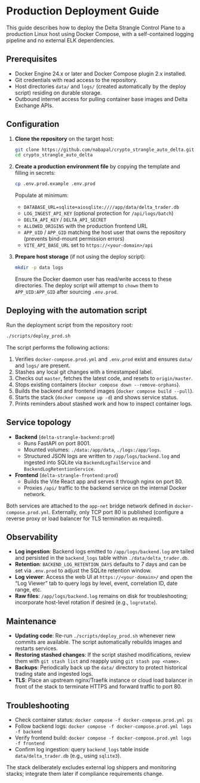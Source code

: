# Production Deployment Guide

This guide describes how to deploy the Delta Strangle Control Plane to a production Linux host using Docker Compose, with a self-contained logging pipeline and no external ELK dependencies.

## Prerequisites
- Docker Engine 24.x or later and Docker Compose plugin 2.x installed.
- Git credentials with read access to the repository.
- Host directories `data/` and `logs/` (created automatically by the deploy script) residing on durable storage.
- Outbound internet access for pulling container base images and Delta Exchange APIs.

## Configuration
1. **Clone the repository** on the target host:
   ```bash
   git clone https://github.com/nabapal/crypto_strangle_auto_delta.git
   cd crypto_strangle_auto_delta
   ```
2. **Create a production environment file** by copying the template and filling in secrets:
   ```bash
   cp .env.prod.example .env.prod
   ```
   Populate at minimum:
   - `DATABASE_URL=sqlite+aiosqlite:////app/data/delta_trader.db`
   - `LOG_INGEST_API_KEY` (optional protection for `/api/logs/batch`)
   - `DELTA_API_KEY` / `DELTA_API_SECRET`
   - `ALLOWED_ORIGINS` with the production frontend URL
   - `APP_UID` / `APP_GID` matching the host user that owns the repository (prevents bind-mount permission errors)
   - `VITE_API_BASE_URL` set to `https://<your-domain>/api`

3. **Prepare host storage** (if not using the deploy script):
   ```bash
   mkdir -p data logs
   ```
   Ensure the Docker daemon user has read/write access to these directories. The deploy script will attempt to `chown` them to `APP_UID:APP_GID` after sourcing `.env.prod`.

## Deploying with the automation script
Run the deployment script from the repository root:
```bash
./scripts/deploy_prod.sh
```
The script performs the following actions:
1. Verifies `docker-compose.prod.yml` and `.env.prod` exist and ensures `data/` and `logs/` are present.
2. Stashes any local git changes with a timestamped label.
3. Checks out `master`, fetches the latest code, and resets to `origin/master`.
4. Stops existing containers (`docker compose down --remove-orphans`).
5. Builds the backend and frontend images (`docker compose build --pull`).
6. Starts the stack (`docker compose up -d`) and shows service status.
7. Prints reminders about stashed work and how to inspect container logs.

## Service topology
- **Backend** (`delta-strangle-backend:prod`)
  - Runs FastAPI on port 8001.
  - Mounted volumes: `./data:/app/data`, `./logs:/app/logs`.
  - Structured JSON logs are written to `/app/logs/backend.log` and ingested into SQLite via `BackendLogTailService` and `BackendLogRetentionService`.
- **Frontend** (`delta-strangle-frontend:prod`)
  - Builds the Vite React app and serves it through nginx on port 80.
  - Proxies `/api/` traffic to the backend service on the internal Docker network.

Both services are attached to the `app-net` bridge network defined in `docker-compose.prod.yml`. Externally, only TCP port 80 is published (configure a reverse proxy or load balancer for TLS termination as required).

## Observability
- **Log ingestion**: Backend logs emitted to `/app/logs/backend.log` are tailed and persisted in the `backend_logs` table within `./data/delta_trader.db`.
- **Retention**: `BACKEND_LOG_RETENTION_DAYS` defaults to 7 days and can be set via `.env.prod` to adjust the SQLite retention window.
- **Log viewer**: Access the web UI at `https://<your-domain>/` and open the “Log Viewer” tab to query logs by level, event, correlation ID, date range, etc.
- **Raw files**: `/app/logs/backend.log` remains on disk for troubleshooting; incorporate host-level rotation if desired (e.g., `logrotate`).

## Maintenance
- **Updating code**: Re-run `./scripts/deploy_prod.sh` whenever new commits are available. The script automatically rebuilds images and restarts services.
- **Restoring stashed changes**: If the script stashed modifications, review them with `git stash list` and reapply using `git stash pop <name>`.
- **Backups**: Periodically back up the `data/` directory to protect historical trading state and ingested logs.
- **TLS**: Place an upstream nginx/Traefik instance or cloud load balancer in front of the stack to terminate HTTPS and forward traffic to port 80.

## Troubleshooting
- Check container status: `docker compose -f docker-compose.prod.yml ps`
- Follow backend logs: `docker compose -f docker-compose.prod.yml logs -f backend`
- Verify frontend build: `docker compose -f docker-compose.prod.yml logs -f frontend`
- Confirm log ingestion: query `backend_logs` table inside `data/delta_trader.db` (e.g., using `sqlite3`).

The stack deliberately excludes external log shippers and monitoring stacks; integrate them later if compliance requirements change.
